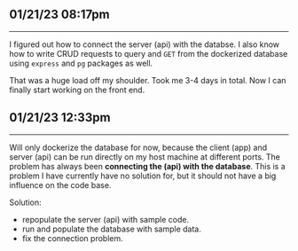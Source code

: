## 01/21/23 08:17pm
---
I figured out how to connect the server (api) with the databse. I also know how to write CRUD requests to query and `GET` from the dockerized database using `express` and `pg` packages as well.

That was a huge load off my shoulder. Took me 3-4 days in total. Now I can finally start working on the front end.


## 01/21/23 12:33pm
---
Will only dockerize the database for now, because the client (app) and server (api) can be run directly on my host machine at different ports. The problem has always been **connecting the (api) with the database**. This is a problem I have currently have no solution for, but it should not have a big influence on the code base.

Solution:
- repopulate the server (api) with sample code.
- run and populate the database with sample data.
- fix the connection problem.
